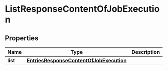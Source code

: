 
# ListResponseContentOfJobExecution

## Properties
Name | Type | Description | Notes
------------ | ------------- | ------------- | -------------
**list** | [**EntriesResponseContentOfJobExecution**](EntriesResponseContentOfJobExecution.md) |  |  [optional]



